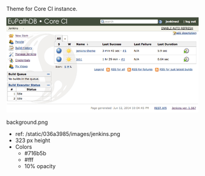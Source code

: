 
Theme for Core CI instance.


![screenshot](screenshot.png)



background.png

  - ref: /static/036a3985/images/jenkins.png
  - 323 px height
  - Colors
    - #716b5b
    - #fff
    - 10% opacity

